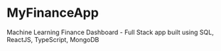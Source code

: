 # MyFinanceApp
Machine Learning Finance Dashboard - Full Stack app built using SQL, ReactJS, TypeScript, MongoDB
